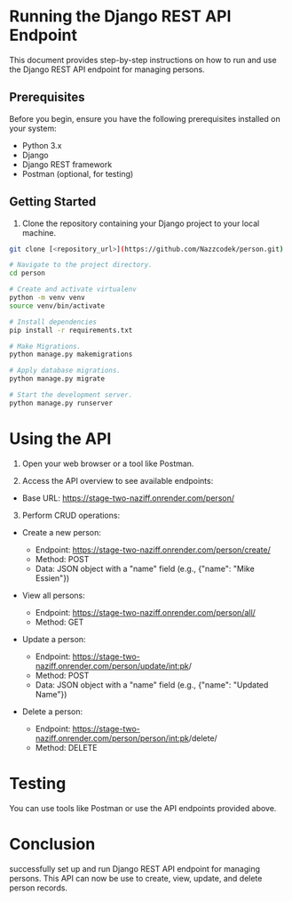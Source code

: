 # Running the Django REST API Endpoint

This document provides step-by-step instructions on how to run and use the Django REST API endpoint for managing persons.

## Prerequisites

Before you begin, ensure you have the following prerequisites installed on your system:

- Python 3.x
- Django
- Django REST framework
- Postman (optional, for testing)

## Getting Started

1. Clone the repository containing your Django project to your local machine.

```bash
git clone [<repository_url>](https://github.com/Nazzcodek/person.git)

# Navigate to the project directory.
cd person

# Create and activate virtualenv
python -m venv venv
source venv/bin/activate

# Install dependencies
pip install -r requirements.txt

# Make Migrations.
python manage.py makemigrations

# Apply database migrations.
python manage.py migrate

# Start the development server.
python manage.py runserver
```

# Using the API
1. Open your web browser or a tool like Postman.

2. Access the API overview to see available endpoints:

- Base URL: https://stage-two-naziff.onrender.com/person/
3. Perform CRUD operations:

- Create a new person:

    - Endpoint: https://stage-two-naziff.onrender.com/person/create/
    - Method: POST
    - Data: JSON object with a "name" field (e.g., {"name": "Mike Essien"})
- View all persons:

    - Endpoint: https://stage-two-naziff.onrender.com/person/all/
    - Method: GET
- Update a person:

    - Endpoint: https://stage-two-naziff.onrender.com/person/update/<int:pk>/
    - Method: POST
    - Data: JSON object with a "name" field (e.g., {"name": "Updated Name"})
- Delete a person:

    - Endpoint: https://stage-two-naziff.onrender.com/person/person/<int:pk>/delete/
    - Method: DELETE
# Testing
You can use tools like Postman or use the API endpoints provided above.

# Conclusion
successfully set up and run Django REST API endpoint for managing persons. This API can now be use to create, view, update, and delete person records.
